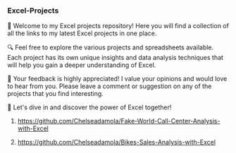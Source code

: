 ### Excel-Projects

👋 Welcome to my Excel projects repository! Here you will find a collection of all the links to my latest Excel projects in one place.

🔍 Feel free to explore the various projects and spreadsheets available. Each project has its own unique insights and data analysis techniques that will help you gain a deeper understanding of Excel.

💬 Your feedback is highly appreciated! I value your opinions and would love to hear from you. Please leave a comment or suggestion on any of the projects that you find interesting.

🚀 Let's dive in and discover the power of Excel together!

1. https://github.com/Chelseadamola/Fake-World-Call-Center-Analysis-with-Excel

2. https://github.com/Chelseadamola/Bikes-Sales-Analysis-with-Excel
